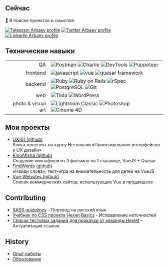 ## Сейчас

:dart: В поиске проектов и смыслов

[![Telegram Arbaev profile](https://img.shields.io/badge/telegram-0088cc?style=for-the-badge&logo=telegram)](https://t.me/arbaev)
[![Twitter Arbaev profile](https://img.shields.io/badge/twitter-5dbaec?style=for-the-badge&logo=twitter)](https://twitter.com/timbrk)
[![Linkedin Arbaev profile](https://img.shields.io/badge/linkedin-0a66c2?style=for-the-badge&logo=linkedin)](https://www.linkedin.com/in/arbaev/)

## Технические навыки

<table>
  <tr>
    <td style="text-align: right;">
      QA
    </td>
    <td>
      <img src="https://img.shields.io/badge/postman-333?style=flat-square&logo=postman&logoColor=FF6C37" alt="Postman" style="vertical-align: text-bottom;">
      <img src="https://img.shields.io/badge/charlie-333?style=flat-square&logo=charlie" alt="Charlie" style="vertical-align: text-bottom;">
      <img src="https://img.shields.io/badge/devtools-333?style=flat-square&logo=devtools" alt="DevTools" style="vertical-align: text-bottom;">
      <img src="https://img.shields.io/badge/puppeteer-333?style=flat-square&logo=puppeteer" alt="Puppeteer" style="vertical-align: text-bottom;">
    </td>
  </tr>

  <tr>
    <td style="text-align: right;">
      frontend
    </td>
    <td>
      <img src="https://img.shields.io/badge/javascript-333?style=flat-square&logo=javascript" alt="javascript" style="vertical-align: text-bottom;">
      <img src="https://img.shields.io/badge/vue-333?style=flat-square&logo=vuedotjs" alt="vue" style="vertical-align: text-bottom;">
      <img src="https://img.shields.io/badge/quasar-333?style=flat-square&logo=quasar&logoColor=1976D2" alt="quasar framework" style="vertical-align: text-bottom;">
    </td>
  </tr>

  <tr>
    <td style="text-align: right;">
      backend
    </td>
    <td>
      <img src="https://img.shields.io/badge/ruby-333?style=flat-square&logo=ruby&logoColor=CC342D" alt="Ruby" style="vertical-align: text-bottom;">
      <img src="https://img.shields.io/badge/rails-333?style=flat-square&logo=rubyonrails&logoColor=CC0000" alt="Ruby on Rails" style="vertical-align: text-bottom;">
      <img src="https://img.shields.io/badge/rspec-333?style=flat-square&logo=RuboCop" alt="rSpec" style="vertical-align: text-bottom;">
      <img src="https://img.shields.io/badge/postgreSQL-333?style=flat-square&logo=PostgreSQL" alt="PostgreSQL" style="vertical-align: text-bottom;">
      <img src="https://img.shields.io/badge/git-333?style=flat-square&logo=git" alt="Git" style="vertical-align: text-bottom;">
    </td>
  </tr>

  <tr>
    <td style="text-align: right;">
      web
    </td>
    <td>
      <img src="https://img.shields.io/badge/tilda-333?style=flat-square&logo=conventionalcommits" alt="Tilda" style="vertical-align: text-bottom;">
      <img src="https://img.shields.io/badge/wordpress-333?style=flat-square&logo=wordpress" alt="WordPress" style="vertical-align: text-bottom;">
    </td>
  </tr>

  <tr>
    <td style="text-align: right;">
      photo & visual art
    </td>
    <td>
      <img src="https://img.shields.io/badge/lightroom-333?style=flat-square&logo=adobelightroomclassic" alt="Lightroom Classic" style="vertical-align: text-bottom;">
      <img src="https://img.shields.io/badge/photoshop-333?style=flat-square&logo=adobephotoshop" alt="Photoshop" style="vertical-align: text-bottom;">
      <img src="https://img.shields.io/badge/cinema4D-333?style=flat-square&logo=cinema4d" alt="Cinema 4D" style="vertical-align: text-bottom;">
    </td>
  </tr>

</table>

## Мои проекты

- [UX101 (github)](https://github.com/arbaev/ux101)<br>
  Книга-конспект по курсу Нетологии «Проектирование интерфейсов и UX дизайн»
- [KinoAfisha (github)](https://github.com/arbaev/kinoafisha)<br>
  Создание киноафиши из 3 фильмов на 1 странице, VueJS + Quasar
- [FindWords (github)](https://github.com/arbaev/findwords)<br>
  «Найди слова», тест-игра на внимательность для детей на VueJS
- [Vue-Websites (github)](https://github.com/arbaev/vue-websites)<br>
  Список коммерческих сайтов, использующих Vue в продакшене

## Contributing

- [SASS guidelines](https://github.com/KittyGiraudel/sass-guidelines/pull/441) - Перевод на русский язык
- [Учебник по CSS проекта Hexlet Basics](https://github.com/hexlet-basics/exercises-css/commits?author=arbaev) - Исправление неточностей
- [Список тестовых заданий для прокачки от команды Hexlet](https://github.com/Hexlet/ru-test-assignments/commits?author=arbaev) - Актуализация ссылок

## History

- [Опыт работы](/experience/experience.md)
- [Образование](/education/education.md)
